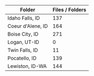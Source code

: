 | Folder            |   Files / Folders |
|-------------------|-------------------|
| Idaho Falls, ID   |               137 |
| Coeur d'Alene, ID |               164 |
| Boise City, ID    |               271 |
| Logan, UT-ID      |                 0 |
| Twin Falls, ID    |                11 |
| Pocatello, ID     |               139 |
| Lewiston, ID-WA   |               144 |